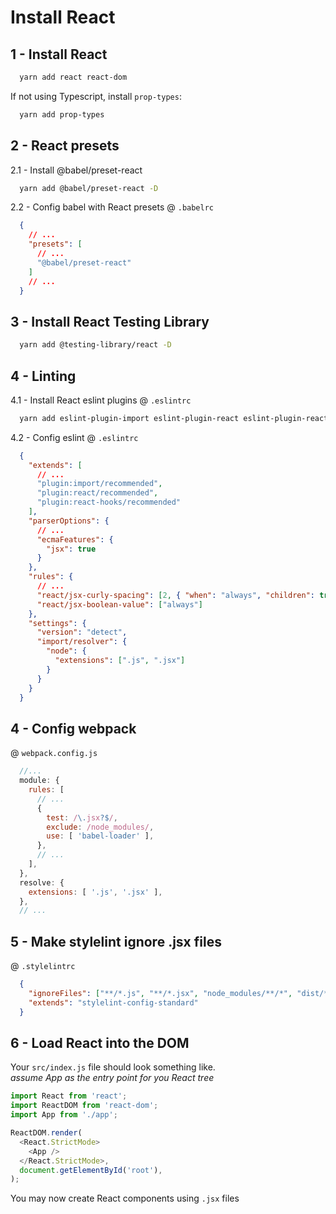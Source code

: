 # Install React

## 1 - Install React

```sh
  yarn add react react-dom
```

If not using Typescript, install `prop-types`:

```sh
  yarn add prop-types
```

## 2 - React presets

2.1 - Install @babel/preset-react

```sh
  yarn add @babel/preset-react -D
```

2.2 - Config babel with React presets @ `.babelrc`

```json
  {
    // ...
    "presets": [
      // ...
      "@babel/preset-react"
    ]
    // ...
  }
```

## 3 - Install React Testing Library

```sh
  yarn add @testing-library/react -D
```

## 4 - Linting

4.1 - Install React eslint plugins @ `.eslintrc`

```sh
  yarn add eslint-plugin-import eslint-plugin-react eslint-plugin-react-hooks -D
```

4.2 - Config eslint @ `.eslintrc`

```json
  {
    "extends": [
      // ...
      "plugin:import/recommended",
      "plugin:react/recommended",
      "plugin:react-hooks/recommended"
    ],
    "parserOptions": {
      // ...
      "ecmaFeatures": {
        "jsx": true
      }
    },
    "rules": {
      // ...
      "react/jsx-curly-spacing": [2, { "when": "always", "children": true }],
      "react/jsx-boolean-value": ["always"]
    },
    "settings": {
      "version": "detect",
      "import/resolver": {
        "node": {
          "extensions": [".js", ".jsx"]
        }
      }
    }
  }
```

## 4 - Config webpack

@ `webpack.config.js`
```js
  //...
  module: {
    rules: [
      // ...
      {
        test: /\.jsx?$/,
        exclude: /node_modules/,
        use: [ 'babel-loader' ],
      },
      // ...
    ],
  },
  resolve: {
    extensions: [ '.js', '.jsx' ],
  },
  // ...
```

## 5 - Make stylelint ignore .jsx files

@ `.stylelintrc`
```json
  {
    "ignoreFiles": ["**/*.js", "**/*.jsx", "node_modules/**/*", "dist/**/*"],
    "extends": "stylelint-config-standard"
  }
```

## 6 - Load React into the DOM

Your `src/index.js` file should look something like.\
*assume App as the entry point for you React tree*

```js
import React from 'react';
import ReactDOM from 'react-dom';
import App from './app';

ReactDOM.render(
  <React.StrictMode>
    <App />
  </React.StrictMode>,
  document.getElementById('root'),
);

```

You may now create React components using `.jsx` files
